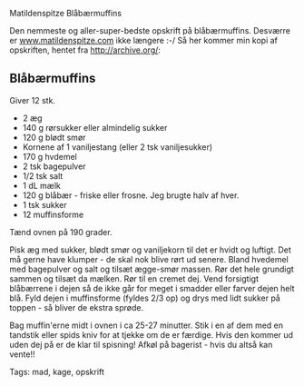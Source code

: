 Matildenspitze Blåbærmuffins

Den nemmeste og aller-super-bedste opskrift på blåbærmuffins. Desværre er www.matildenspitze.com ikke længere :-/ Så her
kommer min kopi af opskriften, hentet fra http://archive.org/:

## Blåbærmuffins

Giver 12 stk.

* 2 æg
* 140 g rørsukker eller almindelig sukker
* 120 g blødt smør
* Kornene af 1 vaniljestang (eller 2 tsk vaniljesukker)
* 170 g hvdemel
* 2 tsk bagepulver
* 1/2 tsk salt
* 1 dL mælk
* 120 g blåbær - friske eller frosne. Jeg brugte halv af hver.
* 1 tsk sukker
* 12 muffinsforme

Tænd ovnen på 190 grader.

Pisk æg med sukker, blødt smør og vaniljekorn til det er hvidt og luftigt. Det må gerne have klumper - de skal nok blive rørt ud senere.
Bland hvedemel med bagepulver og salt og tilsæt ægge-smør massen. Rør det hele grundigt sammen og tilsæt da mælken. Rør til en cremet dej.
Vend forsigtigt blåbærrene i dejen så de ikke går for meget i smadder eller farver dejen helt blå.
Fyld dejen i muffinsforme (fyldes 2/3 op) og drys med lidt sukker på toppen - så bliver de ekstra sprøde.

Bag muffin&apos;erne midt i ovnen i ca 25-27 minutter. Stik i en af dem med en tandstik eller spids kniv for at tjekke om de er færdige. Hvis
den kommer ud uden dej på er de klar til spisning! Afkøl på bagerist - hvis du altså kan vente!!

Tags: mad, kage, opskrift
